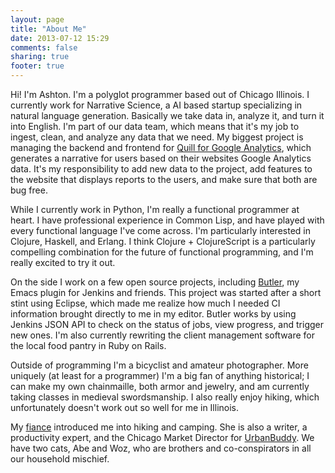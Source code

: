 ```yaml
---
layout: page
title: "About Me"
date: 2013-07-12 15:29
comments: false
sharing: true
footer: true
---
```


Hi! I'm Ashton. I'm a polyglot programmer based out of Chicago
Illinois. I currently work for Narrative Science, a AI based startup
specializing in natural language generation. Basically we take data in,
analyze it, and turn it into English. I'm part of our data team, which
means that it's my job to ingest, clean, and analyze any data that we
need. My biggest project is managing the backend and frontend for
[Quill for Google Analytics](http://quillga.narrativescience.com),
which generates a narrative for users based on their websites
Google Analytics data. It's my responsibility to add new data to the
project, add features to the website that displays reports to the users,
and make sure that both are bug free.

While I currently work in Python, I'm really a functional programmer at
heart. I have professional experience in Common Lisp, and have played
with every functional language I've come across. I'm particularly
interested in Clojure, Haskell, and Erlang. I think Clojure +
ClojureScript is a particularly compelling combination for the future of
functional programming, and I'm really excited to try it out.

On the side I work on a few open source projects, including
[Butler](https://github.com/AshtonKem/Butler), my Emacs plugin for
Jenkins and friends. This project was started after a short stint
using Eclipse, which made me realize how much I needed CI information
brought directly to me in my editor. Butler works by using Jenkins JSON
API to check on the status of jobs, view progress, and trigger new ones.
I'm also currently rewriting the client management software for the local
food pantry in Ruby on Rails.

Outside of programming I'm a bicyclist and amateur photographer. More
uniquely (at least for a programmer) I'm a big fan of anything
historical; I can make my own chainmaille, both armor and jewelry, and
am currently taking classes in medieval swordsmanship. I also really
enjoy hiking, which unfortunately doesn't work out so well for me in
Illinois.

My [fiance](http://about.me/lcbarren) introduced me into hiking and camping. She is also a writer, a
productivity expert, and the Chicago Market Director for
[UrbanBuddy](http://www.urbanbuddy.com). We have two cats, Abe and Woz,
who are brothers and co-conspirators in all our household mischief.
